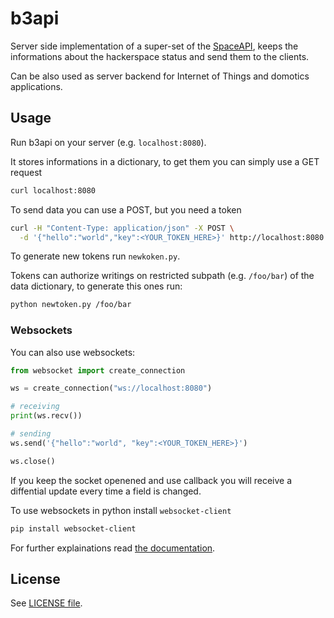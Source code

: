 # b3api

Server side implementation of a super-set of the
[SpaceAPI](http://spaceapi.net/),
keeps the informations about the hackerspace status and send them to the clients.

Can be also used as server backend for Internet of Things and domotics
applications.


## Usage

Run b3api on your server (e.g. `localhost:8080`).

It stores informations in a dictionary, to get them you can simply use a GET
request
```bash
curl localhost:8080
```

To send data you can use a POST, but you need a token
```bash
curl -H "Content-Type: application/json" -X POST \
  -d '{"hello":"world","key":<YOUR_TOKEN_HERE>}' http://localhost:8080
```

To generate new tokens run `newkoken.py`.

Tokens can authorize writings on restricted subpath (e.g. `/foo/bar`) of the
data dictionary, to generate this ones run:
```bash
python newtoken.py /foo/bar
```


### Websockets

You can also use websockets:
```python
from websocket import create_connection

ws = create_connection("ws://localhost:8080")

# receiving
print(ws.recv())

# sending
ws.send('{"hello":"world", "key":<YOUR_TOKEN_HERE>}')

ws.close()
```

If you keep the socket openened and use callback you will receive a diffential
update every time a field is changed.

To use websockets in python install `websocket-client`
```bash
pip install websocket-client
```

For further explainations read
[the documentation](https://pypi.python.org/pypi/websocket-client/).


## License

See [LICENSE file](https://github.com/Politecnico-Open-unix-Labs/b3api/blob/master/LICENSE).
